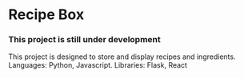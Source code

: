 # Recipe Box

### This project is still under development

This project is designed to store and display recipes and ingredients. Languages: Python, Javascript. Libraries: Flask, React